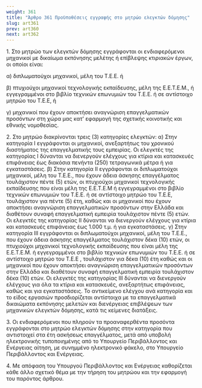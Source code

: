 ```yaml
---
weight: 361
title: "Άρθρο 361 Προϋποθέσεις εγγραφής στο μητρώο ελεγκτών δόμησης"
slug: art361
prev: art360
next: art362
---
```


1\. Στο μητρώο των ελεγκτών δόμησης εγγράφονται οι ενδιαφερόμενοι μηχανικοί με δικαίωμα εκπόνησης μελέτης ή επίβλεψης κτιριακών έργων, οι οποίοι είναι:

α) διπλωματούχοι μηχανικοί, μέλη του Τ.Ε.Ε. ή

β) πτυχιούχοι μηχανικοί τεχνολογικής εκπαίδευσης, μέλη της Ε.Ε.Τ.Ε.Μ., ή εγγεγραμμένοι στο βιβλίο τεχνικών επωνυμιών του Τ.Ε.Ε. ή σε αντίστοιχο μητρώο του Τ.Ε.Ε, ή

γ) μηχανικοί που έχουν αποκτήσει αναγνώριση επαγγελματικών προσόντων στη χώρα μας κατ' εφαρμογή της σχετικής κοινοτικής και εθνικής νομοθεσίας.

2\. Στο μητρώο διακρίνονται τρεις (3) κατηγορίες ελεγκτών: α) Στην κατηγορία Ι εγγράφονται οι μηχανικοί, ανεξαρτήτως του χρονικού διαστήματος της επαγγελματικής τους εμπειρίας. Οι ελεγκτές της κατηγορίας Ι δύνανται να διενεργούν ελέγχους για κτίρια και κατασκευές επιφάνειας έως διακόσια πενήντα (250) τετραγωνικά μέτρα ή για εγκαταστάσεις. β) Στην κατηγορία ΙΙ εγγράφονται οι διπλωματούχοι μηχανικοί, μέλη του Τ.Ε.Ε., που έχουν άδεια άσκησης επαγγέλματος τουλάχιστον πέντε (5) ετών, οι πτυχιούχοι μηχανικοί τεχνολογικής εκπαίδευσης που είναι μέλη της Ε.Ε.Τ.Ε.Μ ή εγγεγραμμένοι στο βιβλίο τεχνικών επωνυμιών του Τ.Ε.Ε. ή σε αντίστοιχο μητρώο του Τ.Ε.Ε, τουλάχιστον για πέντε (5) έτη, καθώς και οι μηχανικοί που έχουν αποκτήσει αναγνώριση επαγγελματικών προσόντων στην Ελλάδα και διαθέτουν συναφή επαγγελματική εμπειρία τουλάχιστον πέντε (5) ετών. Οι ελεγκτές της κατηγορίας ΙΙ δύνανται να διενεργούν ελέγχους για κτίρια και κατασκευές επιφάνειας έως 1.000 τ.μ. ή για εγκαταστάσεις. γ) Στην κατηγορία ΙΙΙ εγγράφονται οι διπλωματούχοι μηχανικοί, μέλη του Τ.Ε.Ε., που έχουν άδεια άσκησης επαγγέλματος τουλάχιστον δέκα (10) ετών, οι πτυχιούχοι μηχανικοί τεχνολογικής εκπαίδευσης που είναι μέλη της Ε.Ε.Τ.Ε.Μ. ή εγγεγραμμένοι στο βιβλίο τεχνικών επωνυμιών του Τ.Ε.Ε. ή σε αντίστοιχο μητρώο του Τ.Ε.Ε , τουλάχιστον για δέκα (10) έτη καθώς και οι μηχανικοί που έχουν αποκτήσει αναγνώριση επαγγελματικών προσόντων στην Ελλάδα και διαθέτουν συναφή επαγγελματική εμπειρία τουλάχιστον δέκα (10) ετών. Οι ελεγκτές της κατηγορίας III δύνανται να διενεργούν ελέγχους για όλα τα κτίρια και κατασκευές, ανεξαρτήτως επιφάνειας, καθώς και για εγκαταστάσεις. Το αντικείμενο ελέγχου ανά κατηγορία και το είδος εργασιών προσδιορίζεται αντίστοιχα με τα επαγγελματικά δικαιώματα εκπόνησης μελετών και διενέργειας επιβλέψεων των μηχανικών ελεγκτών δόμησης, κατά τις κείμενες διατάξεις.

3\. Οι ενδιαφερόμενοι που πληρούν τα προαναφερθέντα προσόντα εγγράφονται στο μητρώο ελεγκτών δόμησης στην κατηγορία που αντιστοιχεί στα έτη ασκήσεως επαγγέλματος, μετά από υποβολή ηλεκτρονικής τυποποιημένης από το Υπουργείο Περιβάλλοντος και Ενέργειας αίτηση, με συνημμένο ηλεκτρονικό φάκελο, στο Υπουργείο Περιβάλλοντος και Ενέργειας.

4\. Με απόφαση του Υπουργού Περιβάλλοντος και Ενέργειας καθορίζεται κάθε άλλο σχετικό θέμα με την τήρηση του μητρώου και την εφαρμογή του παρόντος άρθρου.


